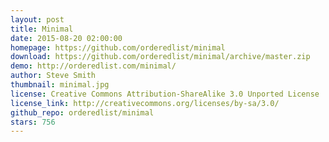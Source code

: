 ```yaml
---
layout: post
title: Minimal
date: 2015-08-20 02:00:00
homepage: https://github.com/orderedlist/minimal
download: https://github.com/orderedlist/minimal/archive/master.zip
demo: http://orderedlist.com/minimal/
author: Steve Smith
thumbnail: minimal.jpg
license: Creative Commons Attribution-ShareAlike 3.0 Unported License
license_link: http://creativecommons.org/licenses/by-sa/3.0/
github_repo: orderedlist/minimal
stars: 756
---
```

